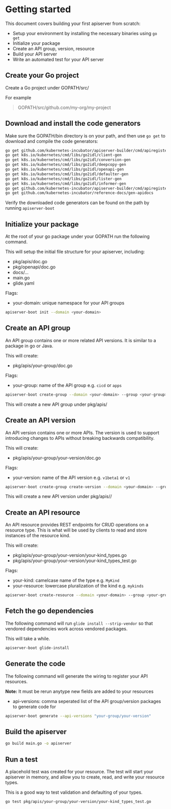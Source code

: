 # Getting started

This document covers building your first apiserver from scratch:

- Setup your environment by installing the necessary binaries using `go get`
- Initialize your package
- Create an API group, version, resource
- Build your API server
- Write an automated test for your API server

## Create your Go project

Create a Go project under GOPATH/src/

For example

> GOPATH/src/github.com/my-org/my-project

## Download and install the code generators

Make sure the GOPATH/bin directory is on your path, and then use
 `go get` to download and compile the code generators:

```sh
go get github.com/kubernetes-incubator/apiserver-builder/cmd/apiregister-boot
go get k8s.io/kubernetes/cmd/libs/go2idl/client-gen
go get k8s.io/kubernetes/cmd/libs/go2idl/conversion-gen
go get k8s.io/kubernetes/cmd/libs/go2idl/deepcopy-gen
go get k8s.io/kubernetes/cmd/libs/go2idl/openapi-gen
go get k8s.io/kubernetes/cmd/libs/go2idl/defaulter-gen
go get k8s.io/kubernetes/cmd/libs/go2idl/lister-gen
go get k8s.io/kubernetes/cmd/libs/go2idl/informer-gen
go get github.com/kubernetes-incubator/apiserver-builder/cmd/apiregister-gen
go get github.com/kubernetes-incubator/reference-docs/gen-apidocs
```

Verify the downloaded code generators can be found on the path by running
`apiserver-boot`

## Initialize your package

At the root of your go package under your GOPATH run the following command.

This will setup the initial file structure for your apiserver, including:

- pkg/apis/doc.go
- pkg/openapi/doc.go
- docs/...
- main.go
- glide.yaml

Flags:

- your-domain: unique namespace for your API groups

```sh
apiserver-boot init --domain <your-domain>
```

## Create an API group

An API group contains one or more related API versions.  It is similar to
a package in go or Java.

This will create:

- pkg/apis/your-group/doc.go

Flags:

- your-group: name of the API group e.g. `cicd` or `apps`

```sh
apiserver-boot create-group --domain <your-domain> --group <your-group>
```

This will create a new API group under pkg/apis/<your-group>

## Create an API version

An API version contains one or more APIs.  The version is used
to support introducing changes to APIs without breaking backwards
compatibility.

This will create:

- pkg/apis/your-group/your-version/doc.go

Flags:

- your-version: name of the API version e.g. `v1beta1` or `v1`

```sh
apiserver-boot create-group create-version --domain <your-domain> --group <your-group> --version <your-version>
```

This will create a new API version under pkg/apis/<your-group>/<your-version>

## Create an API resource

An API resource provides REST endpoints for CRUD operations on a resource
type.  This is what will be used by clients to read and store instances
of the resource kind.

This will create:

- pkg/apis/your-group/your-version/your-kind_types.go
- pkg/apis/your-group/your-version/your-kind_types_test.go

Flags:

- your-kind: camelcase name of the type e.g. `MyKind`
- your-resource: lowercase pluralization of the kind e.g. `mykinds`

```sh
apiserver-boot create-resource --domain <your-domain> --group <your-group> --version <your-version> --kind <your-kind> --resource <your-resource>
```

## Fetch the go dependencies

The following command will run `glide install --strip-vendor` so that vendored dependencies work across vendored packages.

This will take a while.

```sh
apiserver-boot glide-install
```

## Generate the code

The following command will generate the wiring to register your API resources.

**Note:** It must be rerun anytype new fields are added to your resources

- api-versions: comma seperated list of the API group/version packages to generate code for

```sh
apiserver-boot generate --api-versions "your-group/your-version"
```

## Build the apiserver

```sh
go build main.go -o apiserver
```

## Run a test

A placehold test was created for your resource.  The test will
start your apiserver in memory, and allow you to create, read, and write
your resource types.

This is a good way to test validation and defaulting of your types.

```sh
go test pkg/apis/your-group/your-version/your-kind_types_test.go
```